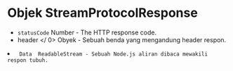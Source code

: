 # Objek StreamProtocolResponse

* `statusCode` Number - The HTTP response code.
*  header </ 0>  Obyek - Sebuah  benda yang mengandung header respon.</li>
<li><code> Data </ 0> ReadableStream - Sebuah Node.js aliran dibaca mewakili respon tubuh.</li>
</ul>
